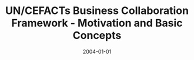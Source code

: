 ---
abstract: ''
authors:
- Birgit Hofreiter
- Christian Huemer
- Klaus-Dieter Naujok
date: '2004-01-01'
featured: false
links:
- name: Publik
  url: https://publik.tuwien.ac.at/showentry.php?ID=203825&lang=1
publication_types:
- '0'
publishDate: '2004-01-01'
title: UN/CEFACTs Business Collaboration Framework - Motivation and Basic Concepts
url_pdf: ''
---
